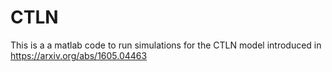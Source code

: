 # CTLN
This is a a matlab code to run simulations for the CTLN model introduced in https://arxiv.org/abs/1605.04463
